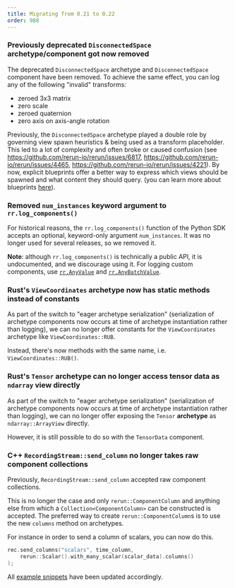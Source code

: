```yaml
---
title: Migrating from 0.21 to 0.22
order: 988
---
```


### Previously deprecated `DisconnectedSpace` archetype/component got now removed

The deprecated `DisconnectedSpace` archetype and `DisconnectedSpace` component have been removed.
To achieve the same effect, you can log any of the following "invalid" transforms:
* zeroed 3x3 matrix
* zero scale
* zeroed quaternion
* zero axis on axis-angle rotation

Previously, the `DisconnectedSpace` archetype played a double role by governing view spawn heuristics & being used as a transform placeholder.
This led to a lot of complexity and often broke or caused confusion (see https://github.com/rerun-io/rerun/issues/6817, https://github.com/rerun-io/rerun/issues/4465, https://github.com/rerun-io/rerun/issues/4221).
By now, explicit blueprints offer a better way to express which views should be spawned and what content they should query.
(you can learn more about blueprints [here](https://rerun.io/docs/getting-started/configure-the-viewer/through-code-tutorial)).


### Removed `num_instances` keyword argument to `rr.log_components()`

For historical reasons, the `rr.log_components()` function of the Python SDK accepts an optional, keyword-only argument `num_instances`.
It was no longer used for several releases, so we removed it.

**Note**: although `rr.log_components()` is technically a public API, it is undocumented, and we discourage using it.
For logging custom components, use [`rr.AnyValue`](https://ref.rerun.io/docs/python/main/common/custom_data/#rerun.AnyValues) and [`rr.AnyBatchValue`](https://ref.rerun.io/docs/python/main/common/custom_data/#rerun.AnyBatchValue).


### Rust's `ViewCoordinates` archetype now has static methods instead of constants

As part of the switch to "eager archetype serialization" (serialization of archetype components now occurs at time of archetype instantiation rather than logging), we can no longer offer constants for the `ViewCoordinates` archetype like `ViewCoordinates::RUB`.

Instead, there's now methods with the same name, i.e. `ViewCoordinates::RUB()`.

### Rust's `Tensor` archetype can no longer access tensor data as `ndarray` view directly

As part of the switch to "eager archetype serialization" (serialization of archetype components now occurs at time of archetype instantiation rather than logging), we can no longer offer exposing the `Tensor` **archetype** as `ndarray::ArrayView` directly.

However, it is still possible to do so with the `TensorData` component.

### C++ `RecordingStream::send_column` no longer takes raw component collections

Previously, `RecordingStream::send_column` accepted raw component collections.

This is no longer the case and only `rerun::ComponentColumn` and anything else from which
a `Collection<ComponentColumn>` can be constructed is accepted.
The preferred way to create `rerun::ComponentColumn`s is to use the new `columns` method on archetypes.

For instance in order to send a column of scalars, you can now do this.
```cpp
rec.send_columns("scalars", time_column,
    rerun::Scalar().with_many_scalar(scalar_data).columns()
);
```
All [example snippets](https://github.com/rerun-io/rerun/blob/0.22.0/docs/snippets/INDEX.md?speculative-link) have been updated accordingly.
